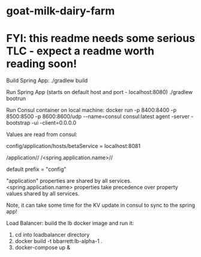 # goat-milk-dairy-farm

# FYI: this readme needs some serious TLC - expect a readme worth reading soon!

Build Spring App:
./gradlew build

Run Spring App (starts on default host and port - localhost:8080)
./gradlew bootrun

Run Consul container on local machine:
docker run -p 8400:8400  -p 8500:8500 -p 8600:8600/udp --name=consul consul:latest agent -server -bootstrap -ui -client=0.0.0.0

Values are read from consul:

config/application/hosts/betaService = localhost:8081

<prefix>/application/<optionalClassAnnotation>/<propertyField>
<prefix>/<spring.application.name>/<optionalClassAnnotation>/<propertyField>

default prefix = "config"

"application" properties are shared by all services.
<spring.application.name> properties take precedence over property values shared by all services.

Note, it can take some time for the KV update in consul to sync to the spring app!

Load Balancer:
build the lb docker image and run it:
1) cd into loadbalancer directory
2) docker build -t bbarrett:lb-alpha-1 .
3) docker-compose up &




